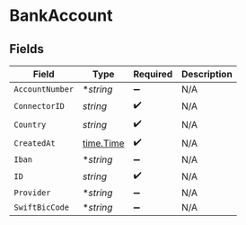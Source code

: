 # BankAccount


## Fields

| Field                                     | Type                                      | Required                                  | Description                               |
| ----------------------------------------- | ----------------------------------------- | ----------------------------------------- | ----------------------------------------- |
| `AccountNumber`                           | **string*                                 | :heavy_minus_sign:                        | N/A                                       |
| `ConnectorID`                             | *string*                                  | :heavy_check_mark:                        | N/A                                       |
| `Country`                                 | *string*                                  | :heavy_check_mark:                        | N/A                                       |
| `CreatedAt`                               | [time.Time](https://pkg.go.dev/time#Time) | :heavy_check_mark:                        | N/A                                       |
| `Iban`                                    | **string*                                 | :heavy_minus_sign:                        | N/A                                       |
| `ID`                                      | *string*                                  | :heavy_check_mark:                        | N/A                                       |
| `Provider`                                | **string*                                 | :heavy_minus_sign:                        | N/A                                       |
| `SwiftBicCode`                            | **string*                                 | :heavy_minus_sign:                        | N/A                                       |